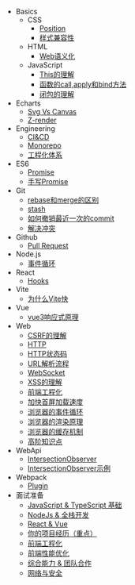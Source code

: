   - Basics
    - CSS
      - [Position](/md/Basics/CSS/Position.md)
      - [样式兼容性](/md/Basics/CSS/样式兼容性.md)
    - HTML
      - [Web语义化](/md/Basics/HTML/Web语义化.md)
    - JavaScript
      - [This的理解](/md/Basics/JavaScript/This的理解.md)
      - [函数的call,apply和bind方法](/md/Basics/JavaScript/函数的call,apply和bind方法.md)
      - [闭包的理解](/md/Basics/JavaScript/闭包的理解.md)
  - Echarts
    - [Svg Vs Canvas](/md/Echarts/Svg%20Vs%20Canvas.md)
    - [Z-render](/md/Echarts/Z-render.md)
  - Engineering
    - [CI&CD](/md/Engineering/CI&CD.md)
    - [Monorepo](/md/Engineering/Monorepo.md)
    - [工程化体系](/md/Engineering/工程化体系.md)
  - ES6
    - [Promise](/md/ES6/Promise.md)
    - [手写Promise](/md/ES6/手写Promise.md)
  - Git
    - [rebase和merge的区别](/md/Git/rebase和merge的区别.md)
    - [stash](/md/Git/stash.md)
    - [如何撤销最近一次的commit](/md/Git/如何撤销最近一次的commit.md)
    - [解决冲突](/md/Git/解决冲突.md)
  - Github
    - [Pull Request](/md/Github/Pull%20Request.md)
  - Node.js
    - [事件循环](/md/Node.js/事件循环.md)
  - React
    - [Hooks](/md/React/Hooks.md)
  - Vite
    - [为什么Vite快](/md/Vite/为什么Vite快.md)
  - Vue
    - [vue3响应式原理](/md/Vue/vue3响应式原理.md)
  - Web
    - [CSRF的理解](/md/Web/CSRF的理解.md)
    - [HTTP](/md/Web/HTTP.md)
    - [HTTP状态码](/md/Web/HTTP状态码.md)
    - [URL解析流程](/md/Web/URL解析流程.md)
    - [WebSocket](/md/Web/WebSocket.md)
    - [XSS的理解](/md/Web/XSS的理解.md)
    - [前端工程化](/md/Web/前端工程化.md)
    - [加快首屏加载速度](/md/Web/加快首屏加载速度.md)
    - [浏览器的事件循环](/md/Web/浏览器的事件循环.md)
    - [浏览器的渲染原理](/md/Web/浏览器的渲染原理.md)
    - [浏览器的缓存机制](/md/Web/浏览器的缓存机制.md)
    - [高阶知识点](/md/Web/高阶知识点.md)
  - WebApi
    - [IntersectionObserver](/md/WebApi/IntersectionObserver.md)
    - [IntersectionObserver示例](/md/WebApi/IntersectionObserver示例.html)
  - Webpack
    - [Plugin](/md/Webpack/Plugin.md)
  - 面试准备
    - [JavaScript & TypeScript 基础](/md/面试准备/JavaScript%20&%20TypeScript%20基础.md)
    - [NodeJs & 全栈开发](/md/面试准备/NodeJs%20&%20全栈开发.md)
    - [React & Vue](/md/面试准备/React%20&%20Vue.md)
    - [你的项目经历（重点）](/md/面试准备/你的项目经历（重点）.md)
    - [前端工程化](/md/面试准备/前端工程化.md)
    - [前端性能优化](/md/面试准备/前端性能优化.md)
    - [综合能力 & 团队合作](/md/面试准备/综合能力%20&%20团队合作.md)
    - [网络与安全](/md/面试准备/网络与安全.md)
